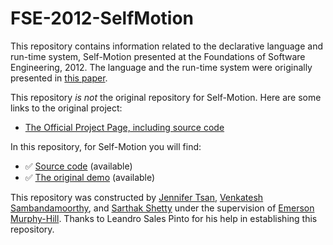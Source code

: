 # FSE-2012-SelfMotion

This repository contains information related to the declarative language and run-time system, Self-Motion presented at the Foundations of Software Engineering, 2012. The language and the run-time system were originally presented in [this paper](http://dl.acm.org/citation.cfm?doid=2393596.2393602).

This repository _is not_ the original repository for Self-Motion. Here are some links to the original project:
* [The Official Project Page, including source code](http://www.dsol-lang.net/self-motion.html)

In this repository, for Self-Motion you will find:
* :white_check_mark: [Source code](https://github.com/jentsan/self-motion) (available)
* :white_check_mark: [The original demo](https://github.com/jentsan/self-motion/tree/master/examples/ShopReview) (available)

This repository was constructed by [Jennifer Tsan](https://github.com/jentsan), [Venkatesh Sambandamoorthy](https://github.com/ven0226), and [Sarthak Shetty](https://github.com/spshetty) under the supervision of [Emerson Murphy-Hill](https://github.com/CaptainEmerson). Thanks to Leandro Sales Pinto for his help in establishing this repository. 

